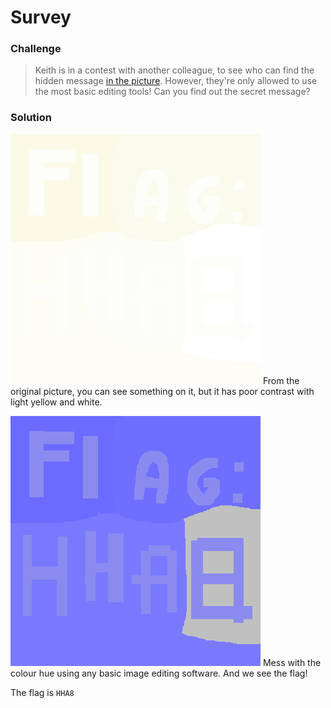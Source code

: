 # Survey

### Challenge
> Keith is in a contest with another colleague, to see who can find the hidden message [in the picture](BasicBucketfill.png). However, they're only allowed to use the most basic editing tools!
Can you find out the secret message? 


### Solution
![BasicBucketfill.png](BasicBucketfill.png)
From the original picture, you can see something on it, but it has poor contrast with light yellow and white.

![BasicBucketfill-modded.png](BasicBucketfill-modded.png)
Mess with the colour hue using any basic image editing software. And we see the flag!

The flag is `HHA8`